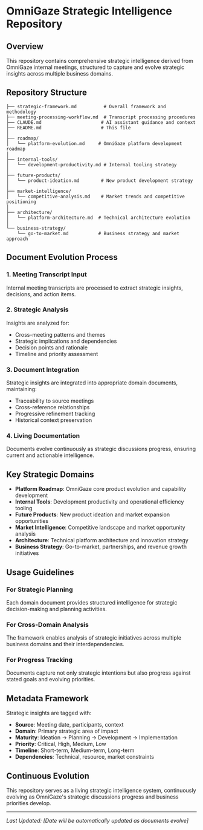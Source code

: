 # OmniGaze Strategic Intelligence Repository

## Overview

This repository contains comprehensive strategic intelligence derived from OmniGaze internal meetings, structured to capture and evolve strategic insights across multiple business domains.

## Repository Structure

```
├── strategic-framework.md          # Overall framework and methodology
├── meeting-processing-workflow.md  # Transcript processing procedures
├── CLAUDE.md                      # AI assistant guidance and context
├── README.md                      # This file
│
├── roadmap/
│   └── platform-evolution.md     # OmniGaze platform development roadmap
│
├── internal-tools/
│   └── development-productivity.md # Internal tooling strategy
│
├── future-products/
│   └── product-ideation.md        # New product development strategy
│
├── market-intelligence/
│   └── competitive-analysis.md    # Market trends and competitive positioning
│
├── architecture/
│   └── platform-architecture.md  # Technical architecture evolution
│
└── business-strategy/
    └── go-to-market.md           # Business strategy and market approach
```

## Document Evolution Process

### 1. Meeting Transcript Input
Internal meeting transcripts are processed to extract strategic insights, decisions, and action items.

### 2. Strategic Analysis
Insights are analyzed for:
- Cross-meeting patterns and themes
- Strategic implications and dependencies
- Decision points and rationale
- Timeline and priority assessment

### 3. Document Integration
Strategic insights are integrated into appropriate domain documents, maintaining:
- Traceability to source meetings
- Cross-reference relationships
- Progressive refinement tracking
- Historical context preservation

### 4. Living Documentation
Documents evolve continuously as strategic discussions progress, ensuring current and actionable intelligence.

## Key Strategic Domains

- **Platform Roadmap**: OmniGaze core product evolution and capability development
- **Internal Tools**: Development productivity and operational efficiency tooling
- **Future Products**: New product ideation and market expansion opportunities
- **Market Intelligence**: Competitive landscape and market opportunity analysis
- **Architecture**: Technical platform architecture and innovation strategy
- **Business Strategy**: Go-to-market, partnerships, and revenue growth initiatives

## Usage Guidelines

### For Strategic Planning
Each domain document provides structured intelligence for strategic decision-making and planning activities.

### For Cross-Domain Analysis
The framework enables analysis of strategic initiatives across multiple business domains and their interdependencies.

### For Progress Tracking
Documents capture not only strategic intentions but also progress against stated goals and evolving priorities.

## Metadata Framework

Strategic insights are tagged with:
- **Source**: Meeting date, participants, context
- **Domain**: Primary strategic area of impact  
- **Maturity**: Ideation → Planning → Development → Implementation
- **Priority**: Critical, High, Medium, Low
- **Timeline**: Short-term, Medium-term, Long-term
- **Dependencies**: Technical, resource, market constraints

## Continuous Evolution

This repository serves as a living strategic intelligence system, continuously evolving as OmniGaze's strategic discussions progress and business priorities develop.

---

*Last Updated: [Date will be automatically updated as documents evolve]*